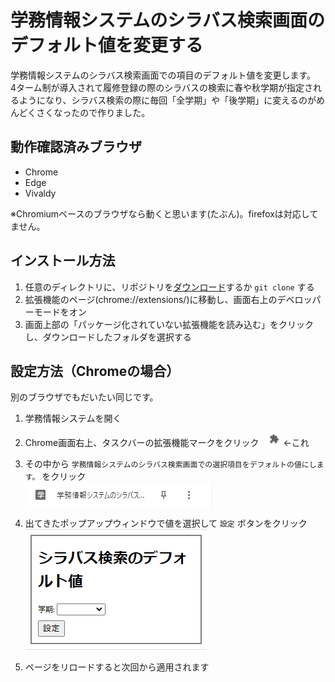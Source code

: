 # 学務情報システムのシラバス検索画面のデフォルト値を変更する
学務情報システムのシラバス検索画面での項目のデフォルト値を変更します。  
4ターム制が導入されて履修登録の際のシラバスの検索に春や秋学期が指定されるようになり、シラバス検索の際に毎回「全学期」や「後学期」に変えるのがめんどくさくなったので作りました。


## 動作確認済みブラウザ
- Chrome
- Edge
- Vivaldy

※Chromiumベースのブラウザなら動くと思います(たぶん)。firefoxは対応してません。

## インストール方法
1. 任意のディレクトリに、リポジトリを[ダウンロード](https://github.com/Yuki-Yui/GakumuJouhousystem_Default_Select/archive/refs/heads/main.zip)するか ```git clone``` する
1. 拡張機能のページ(chrome://extensions/)に移動し、画面右上のデベロッパーモードをオン
1. 画面上部の「パッケージ化されていない拡張機能を読み込む」をクリックし、ダウンロードしたフォルダを選択する

## 設定方法（Chromeの場合）
別のブラウザでもだいたい同じです。
1. 学務情報システムを開く
1. Chrome画面右上、タスクバーの拡張機能マークをクリック　![拡張機能のアイコン](icon_ex.png) ←これ
1. その中から ```学務情報システムのシラバス検索画面での選択項目をデフォルトの値にします。``` をクリック  
![拡張機能選択メニュー](sys.png) 

1. 出てきたポップアップウィンドウで値を選択して ```設定``` ボタンをクリック  
![拡張機能選択メニュー](sys2.png) 
1. ページをリロードすると次回から適用されます